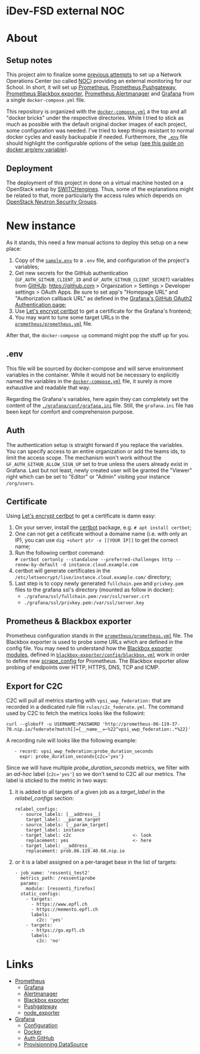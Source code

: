 # iDev-FSD external NOC

# About

## Setup notes
This project aim to finalize some [previous
attempts](https://en.wikipedia.org/wiki/Network_operations_center) to set up a
Network Operations Center (so called
[NOC](https://en.wikipedia.org/wiki/Network_operations_center)) providing an
external monitoring for our School. In short, it will set up
[Prometheus](https://prometheus.io/docs/introduction/overview/), [Prometheus
Pushgateway](https://prometheus.io/docs/practices/pushing/), [Prometheus
Blackbox exporter](https://github.com/prometheus/blackbox_exporter), [Prometheus
Alertmanager](https://prometheus.io/docs/alerting/alertmanager/) and
[Grafana](https://prometheus.io/docs/visualization/grafana/) from a single
`docker-compose.yml` file.

This repository is organized with the [`docker-compose.yml`](docker-compose.yml)
a the top and all "docker bricks" under the respective directories. While I
tried to stick as much as possible with the default original docker images of
each project, some configuration was needed. I've tried to keep things resistant
to normal docker cycles and easily backupable if needed. Furthermore, the
[`.env`](sample.env) file should highlight the configurable options of the setup
([see this guide on docker arg/env
variable](https://vsupalov.com/docker-arg-env-variable-guide/)).

## Deployment
The deployment of this project in done on a virtual machine hosted on a
OpenStack setup by [SWITCHengines](https://www.switch.ch/engines/). Thus, some
of the explanations might be related to that, more particularly the access rules
which depends on [OpenStack Neutron Security
Groups](https://wiki.openstack.org/wiki/Neutron/SecurityGroups).

# New instance
As it stands, this need a few manual actions to deploy this setup on a new
place:
  1. Copy of the [`sample.env`](sample.env) to a `.env` file, and configuration
     of the project's variables;
  1. Get new secrets for the GitHub authentication (`GF_AUTH_GITHUB_CLIENT_ID`
     and `GF_AUTH_GITHUB_CLIENT_SECRET`) variables from
     [GitHUb](https://github.com): https://github.com > Organization >
     Settings > Developer settings > OAuth Apps. Be sure to set app's "Homepage
     URL" and "Authorization callback URL" as defined in the
     [Grafana's GitHub OAuth2 Authentication page](http://docs.grafana.org/auth/github/#configure-github-oauth-application);
  1. Use [Let's encrypt certbot](https://certbot.eff.org/) to get a certificate
     for the Grafana's frontend;
  1. You may want to tune some target URLs in the
     [`prometheus/prometheus.yml`](prometheus/prometheus.yml) file.

After that, the `docker-compose up` command might pop the stuff up for you.

## .env
This file will be sourced by docker-compose and will serve environment variables
in the container. While it would not be necessary to explicitly named the
variables in the [`docker-compose.yml`](docker-compose.yml) file, it surely is
more exhaustive and readable that way.

Regarding the Grafana's variables, here again they can completely set the
content of the [`./grafana/conf/grafana.ini`](./grafana/conf/grafana.ini) file.
Still, the `grafana.ini` file has been kept for comfort and comprehension
purpose.

## Auth
The authentication setup is straight forward if you replace the variables. You
can specify access to an entire organization or add the teams ids, to limit the
access scope. The mechanism won't work without the
`GF_AUTH_GITHUB_ALLOW_SIGN_UP` set to true unless the users already exist in
Grafana. Last but not least, newly created user will be granted the "Viewer"
right which can be set to "Editor" or "Admin" visiting your instance
`/org/users`.

## Certificate
Using [Let's encrypt certbot](https://certbot.eff.org/) to get a certificate is
damn easy:
  1. On your server, install the [certbot](https://certbot.eff.org/) package,
     e.g. `# apt install certbot`;
  1. One can not get a cetificate without a domaine name (i.e. with only an IP),
     you can use `dig +short ptr -x [[YOUR IP]]` to get the correct name;
  1. Run the following certbot command:  
     `# certbot certonly --standalone --preferred-challenges http --renew-by-default -d instance.cloud.example.com`
  1. certbot will generate certificates in the
     `/etc/letsencrypt/live/instance.cloud.example.com/` directory;
  1. Last step is to copy newly generated `fullchain.pem` and `privkey.pem`
     files to the grafana ssl's directory (mounted as follow in docker):
     * `./grafana/ssl/fullchain.pem:/var/ssl/server.crt`
     * `./grafana/ssl/privkey.pem:/var/ssl/server.key`

## Prometheus & Blackbox exporter
Prometheus configuration stands in the
[`prometheus/prometheus.yml`](prometheus/prometheus.yml) file. The Blackbox
exporter is used to probe some URLs which are defined in the config file. You
may need to understand how the [Blackbox exporter
modules](https://github.com/prometheus/blackbox_exporter/blob/master/CONFIGURATION.md#module),
defined in
[`blackbox-exporter/config/blackbox.yml`](blackbox-exporter/config/blackbox.yml)
work in order to define new
[scrape_config](https://prometheus.io/docs/prometheus/latest/configuration/configuration/#scrape_config)
for Prometheus. The Blackbox exporter allow probing of endpoints over HTTP,
HTTPS, DNS, TCP and ICMP.

## Export for C2C
C2C will pull all metrics starting with `vpsi_wwp_federation:` that are recorded
in a dedicated rule file `rules/c2c_federate.yml`. The command used by C2C to fetch the metrics looks like the followint:
```
curl --globoff -u USERNAME:PASSWORD 'http://prometheus-86-119-37-70.nip.io/federate?match[]={__name__=~%22^vpsi_wwp_federation:.*%22}'
```

A recording rule will looks like the following example:
```
   - record: vpsi_wwp_federation:probe_duration_seconds
     expr: probe_duration_seconds{c2c='yes'}
```
Since we will have multiple *probe_duration_seconds* metrics, we filter with an *ad-hoc*
label (`c2c='yes'`) so we don't send to C2C all our metrics.
The label is sticked to the metric in two ways:
 1. it is added to all targets of a given job as a *target_label* in the *relabel_configs* section:

    ```
    relabel_configs:
      - source_labels: [__address__]
        target_label: __param_target
      - source_labels: [__param_target]
        target_label: instance
      - target_label: c2c                       <- look
        replacement: yes                        <- here
      - target_label: __address__
        replacement: prob.86.119.40.68.nip.io
    ```
 2. or it is a label assigned on a per-taraget base in the list of targets:
    ```
    - job_name: 'ressenti_test2'
      metrics_path: /ressentiprobe
      params:
        module: [ressenti_firefox]
      static_configs:
        - targets:
          - https://www.epfl.ch
          - https://memento.epfl.ch
          labels:
            c2c: 'yes'
        - targets:        
          - https://go.epfl.ch
          labels:
            c2c: 'no'
    ```

# Links
  * [Prometheus](https://prometheus.io/docs/introduction/overview/)
    * [Grafana](https://prometheus.io/docs/visualization/grafana/)
    * [Alertmanager](https://prometheus.io/docs/alerting/alertmanager/)
    * [Blackbox exporter](https://github.com/prometheus/blackbox_exporter)
    * [Pushgateway](https://prometheus.io/docs/practices/pushing/)
    * [node_exporter](https://github.com/prometheus/node_exporter) 
  * [Grafana](https://grafana.com/)
    * [Configuration](http://docs.grafana.org/installation/configuration/)
    * [Docker](http://docs.grafana.org/installation/docker/)
    * [Auth GitHub](http://docs.grafana.org/auth/github/)
    * [Provisionning DataSource](http://docs.grafana.org/administration/provisioning/#example-datasource-config-file)
